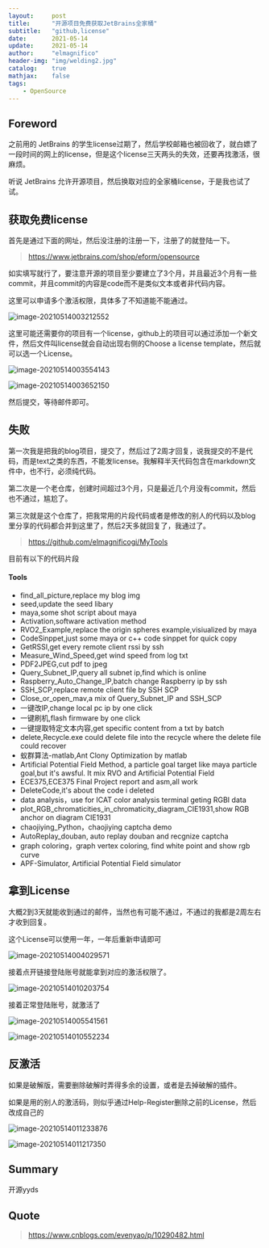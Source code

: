 ```yaml
---
layout:     post
title:      "开源项目免费获取JetBrains全家桶"
subtitle:   "github,license"
date:       2021-05-14
update:     2021-05-14
author:     "elmagnifico"
header-img: "img/welding2.jpg"
catalog:    true
mathjax:    false
tags:
    - OpenSource
---
```


## Foreword

之前用的 JetBrains 的学生license过期了，然后学校邮箱也被回收了，就白嫖了一段时间的网上的license，但是这个license三天两头的失效，还要再找激活，很麻烦。

听说 JetBrains 允许开源项目，然后换取对应的全家桶license，于是我也试了试。



## 获取免费license

首先是通过下面的网址，然后没注册的注册一下，注册了的就登陆一下。

> https://www.jetbrains.com/shop/eform/opensource

如实填写就行了，要注意开源的项目至少要建立了3个月，并且最近3个月有一些commit，并且commit的内容是code而不是类似文本或者非代码内容。

这里可以申请多个激活权限，具体多了不知道能不能通过。

![image-20210514003212552](https://i.loli.net/2021/05/14/3J1VvLCNn2ZTXga.png)

这里可能还需要你的项目有一个license，github上的项目可以通过添加一个新文件，然后文件叫license就会自动出现右侧的Choose a license template，然后就可以选一个License。

![image-20210514003554143](https://i.loli.net/2021/05/14/OwaHPxgtVDXB35S.png)

![image-20210514003652150](https://i.loli.net/2021/05/14/Bs6ogzJTIcqWLK2.png)

然后提交，等待邮件即可。



## 失败

第一次我是把我的blog项目，提交了，然后过了2周才回复，说我提交的不是代码，而是text之类的东西，不能发license。我解释半天代码包含在markdown文件中，也不行，必须纯代码。

第二次是一个老仓库，创建时间超过3个月，只是最近几个月没有commit，然后也不通过，尴尬了。

第三次就是这个仓库了，把我常用的片段代码或者是修改的别人的代码以及blog里分享的代码都合并到这里了，然后2天多就回复了，我通过了。

> https://github.com/elmagnificogi/MyTools

目前有以下的代码片段

#### Tools

- find_all_picture,replace my blog img
- seed,update the seed libary
- maya,some shot script about maya
- Activation,software activation method
- RVO2_Example,replace the origin spheres example,visiualized by maya
- CodeSinppet,just some maya or c++ code sinppet for quick copy
- GetRSSI,get every remote client rssi by ssh
- Measure_Wind_Speed,get wind speed from log txt
- PDF2JPEG,cut pdf to jpeg
- Query_Subnet_IP,query all subnet ip,find which is online
- Raspberry_Auto_Change_IP,batch change Raspberry ip by ssh
- SSH_SCP,replace remote client file by SSH SCP
- Close_or_open_mav,a mix of Query_Subnet_IP and SSH_SCP
- 一键改IP,change local pc ip by one click
- 一键刷机,flash firmware by one click
- 一键提取特定文本内容,get specific content from a txt by batch
- delete,Recycle.exe could delete file into the recycle where the delete file could recover
- 蚁群算法-matlab,Ant Clony Optimization by matlab
- Artificial Potential Field Method, a particle goal target like maya particle goal,but it's awsful. It mix RVO and Artificial Potential Field
- ECE375,ECE375 Final Project report and asm,all work
- DeleteCode,it's about the code i deleted
- data analysis，use for ICAT color analysis terminal geting RGBI data
- plot_RGB_chromaticities_in_chromaticity_diagram_CIE1931,show RGB anchor on diagram CIE1931
- chaojiying_Python，chaojiying captcha demo
- AutoReplay_douban, auto replay douban and recgnize captcha
- graph coloring，graph vertex coloring, find white point and show rgb curve
- APF-Simulator, Artificial Potential Field simulator



## 拿到License

大概2到3天就能收到通过的邮件，当然也有可能不通过，不通过的我都是2周左右才收到回复。

这个License可以使用一年，一年后重新申请即可

![image-20210514004029571](https://i.loli.net/2021/05/14/PqiZAgxG3v8J6aB.png)

接着点开链接登陆账号就能拿到对应的激活权限了。

![image-20210514010203754](https://i.loli.net/2021/05/14/jcWn1gMdAqIvNxC.png)

接着正常登陆账号，就激活了



![image-20210514005541561](https://i.loli.net/2021/05/14/cetrCMVBf41vPXJ.png)

![image-20210514010552234](https://i.loli.net/2021/05/14/VzmQRytWveIYkni.png)



## 反激活

如果是破解版，需要删除破解时弄得多余的设置，或者是去掉破解的插件。



如果是用的别人的激活码，则似乎通过Help-Register删除之前的License，然后改成自己的

![image-20210514011233876](https://i.loli.net/2021/05/14/MJ4rIA2LU8qdjoZ.png)

![image-20210514011217350](https://i.loli.net/2021/05/14/sF7wZjPzITHmcoO.png)



## Summary

开源yyds



## Quote

> https://www.cnblogs.com/evenyao/p/10290482.html